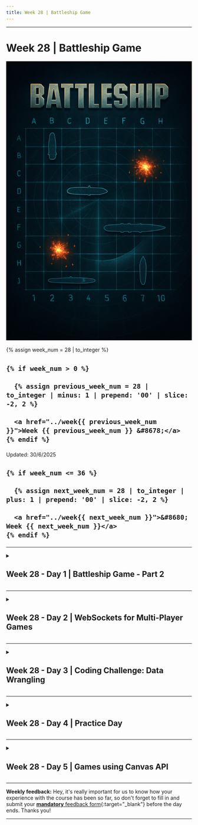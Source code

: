 ```yaml
---
title: Week 28 | Battleship Game
---
```


<hr class="mb-0">

<h1 id="{{ Week 28-Battleship Game | slugify }}">
  <span class="week-prefix">Week 28 |</span> Battleship Game
</h1>

<img src="assets/battleship-game.png" />

<div class="week-controls">

  {% assign week_num = 28 | to_integer %}

  <h2 class="week-controls__previous_week">

    {% if week_num > 0 %}

      {% assign previous_week_num = 28 | to_integer | minus: 1 | prepend: '00' | slice: -2, 2 %}

      <a href="../week{{ previous_week_num }}">Week {{ previous_week_num }} &#8678;</a>
    {% endif %}

  </h2>

  <span>Updated: 30/6/2025</span>

  <h2 class="week-controls__next_week">

    {% if week_num <= 36 %}

      {% assign next_week_num = 28 | to_integer | plus: 1 | prepend: '00' | slice: -2, 2 %}

      <a href="../week{{ next_week_num }}">&#8680; Week {{ next_week_num }}</a>
    {% endif %}

  </h2>

</div>

---

<!-- Week 28 - Day 1 | Battleship Game - Part 2 -->
<details markdown="1">
  <summary>
    <h2>
      <span class="summary-day">Week 28 - Day 1</span> | Battleship Game - Part 2</h2>
  </summary>

### Schedule

  - **Watch the lectures**
  - **Study the suggested material**
  - **Practice on the topics and share your questions**

### Study Plan

  Your instructor will share the video lectures with you. Here are the topics covered:

  - **Part 1:** We continue on our Battleship game by coming up with more requirements and game rules and ways and ideas to implement them. We also take a look at error handling and creating custom errors by extending the native `Error` constructor in JavaScript. Last, but not least, we explore the IIFE pattern: Immediately Invoked Function Expression, which is one of the most powerful and widely used JS patterns.

  - **Part 2:** We continue our discussion on the IIFE pattern, debug some Battleship algorithm implementation that deals with the game board and try to come up with some abstractions that will help us deal with the complexity of the game requirements.

  You can find the lecture code [here](https://github.com/in-tech-gration/WDX-180/tree/main/curriculum/week28/assets/day01/code){:target="_blank"}

  **Lecture Notes:**

  **Questions**

  - How can we limit the number of exposed global variables?  
    - Use Modules (import/export)  
  - How can we protect our code from global variable conflicts?  
    - Avoid common names (e.g. user, password, secret, initGame, initApp, init)  
    - Prefix your global variables with something very specific, e.g. bgameUser, bgameApp, etc.

  **References & Resources:**

  - Creating custom Errors  
    - [Custom errors, extending Error](https://javascript.info/custom-errors){:target="_blank"}  
  - [IIFE: Immediately Invoked Function Expression](https://developer.mozilla.org/en-US/docs/Glossary/IIFE){:target="_blank"}  
  - **getBoundingClientRect()**: “An object providing information about the size of an element and its position relative to the viewport” [(MDN)](https://developer.mozilla.org/en-US/docs/Web/API/Element/getBoundingClientRect){:target="_blank"}  
    - returns [DOMRect](https://developer.mozilla.org/en-US/docs/Web/API/DOMRect){:target="_blank"}  
  - Debugging techniques:  
    - Comment/Uncomment lines and check and compare behavior (before/after)   
    - Change the order of lines and see what happens  
    - `console.log` everything!  
    - Manually trace the code

  **Tips for production apps:**  
    - Handle errors  
    - Minimize the code required to run the app  

<!-- Summary -->

<!-- Exercises -->

### Extra Resources

  ---



  _Photo by []()_


<!-- Sources and Attributions -->
  
</details>

<hr class="mt-1">

<!-- Week 28 - Day 2 | WebSockets for Multi-Player Games -->
<details markdown="1">
  <summary>
    <h2>
      <span class="summary-day">Week 28 - Day 2</span> | WebSockets for Multi-Player Games</h2>
  </summary>

### Schedule

  - **Study the suggested material**
  - **Practice on the topics and share your questions**

### Study Plan

  Here's an interesting question: how will our human battleship players be able to play the game together online?

  There are quite a few options available, but one of the most prominent technologies these days is **WebSockets**.

  ![](./assets/websockets.png)

  **What is a WebSocket**

  > "WebSocket is a standardized communication protocol that enables simultaneous two-way communication over a single TCP connection. It has full-duplex or bi-directional capabilities that distinguishes it from HTTP. WebSocket achieves HTTP compatibility by using the HTTP Upgrade header to transition protocols. 
  > 
  > It allows servers to push content to clients without initial requests and maintains open connections for continuous message exchange, making it ideal for real-time data transfer with lower overhead than alternatives like HTTP polling. 
  > 
  > WebSocket communications typically occur over TCP ports 443 (secured) or 80 (unsecured), helping bypass firewall restrictions on non-web connections. The protocol defines its own URI schemes (ws:// and wss://) for unencrypted and encrypted connections respectively and supported by all major browsers." 



  _(From the [Node.js](https://nodejs.org/en/learn/getting-started/websocket#what-is-a-websocket){:target="_blank"} documentation)_

  Here are a few resources for studying WebSockets today and experimenting with some code that will prepare us for the Battleship implementation:

  - [WebSockets Explained](https://www.youtube.com/embed/2Nt-ZrNP22A){:target="_blank"} 

  - [WebSockets (javascript.info)](https://javascript.info/websocket){:target="_blank"}

  - [In 5 minutes learn HTML5 WebSockets](https://www.youtube.com/watch?v=WDowDtfWiGQ){:target="_blank"}

<!-- Summary -->

<!-- Exercises -->

<!-- Extra Resources -->

<!-- Sources and Attributions -->
  
</details>

<hr class="mt-1">

<!-- Week 28 - Day 3 | Coding Challenge: Data Wrangling -->
<details markdown="1">
  <summary>
    <h2>
      <span class="summary-day">Week 28 - Day 3</span> | Coding Challenge: Data Wrangling</h2>
  </summary>

### Schedule

  - **Practice on the topics and share your questions**

### Study Plan

  ![](./assets/data.wrangling.png)

  Jump straight to the `Exercises` section below and solve the data wrangling exercises!

<!-- Summary -->

### Exercises

  Download the [exercise file](https://github.com/in-tech-gration/WDX-180/blob/main/curriculum/week28/assets/day03/jqpilot.exercises.js){:target="_blank"} and start solving each exercise found inside the labelled statements (`make_all_the_keys_lowercase`, `convert_the_array_into_a_dict`, and so forth) and ensure that the tests pass.  

  You can execute and run the exercise file, either in the browser or using `Node.js`: `node --watch jqpilot.exerices.js`

  **IMPORTANT:** Make sure to complete all the tasks found in the **daily Progress Sheet** and update the sheet accordingly. Once you've updated the sheet, don't forget to `commit` and `push`. The progress draft sheet for this day is: **/user/week28/progress/progress.draft.w28.d03.csv**

  You should **NEVER** update the `draft` sheets directly, but rather work on a copy of them according to the instructions [found here](../week01/resources/PROGRESS-WORKFLOW.md).


<!-- Extra Resources -->

<!-- Sources and Attributions -->
  
</details>

<hr class="mt-1">

<!-- Week 28 - Day 4 | Practice Day -->
<details markdown="1">
  <summary>
    <h2>
      <span class="summary-day">Week 28 - Day 4</span> | Practice Day</h2>
  </summary>

### Schedule

  - **Study the suggested material**
  - **Practice on the topics and share your questions**

### Study Plan

  Practice on the concepts that we've covered so far this week
  and build upon them.

  Focus on finding solutions to the Battleship game requirements,
  improving and refactoring the code to make it more readable, 
  and ready to be scaled.

<!-- Summary -->

<!-- Exercises -->

<!-- Extra Resources -->

<!-- Sources and Attributions -->
  
</details>

<hr class="mt-1">

<!-- Week 28 - Day 5 | Games using Canvas API -->
<details markdown="1">
  <summary>
    <h2>
      <span class="summary-day">Week 28 - Day 5</span> | Games using Canvas API</h2>
  </summary>

### Schedule

  - **Study the suggested material**
  - **Practice on the topics and share your questions**

### Study Plan

  It's a great idea to study some tutorial videos on building games that are based on the Canvas API and grab some ideas and good practices such as using the prototype and more.

  Here are two fantastic videos to study and replicate:

  [Mary Live Codes A JavaScript Game From Scratch](https://www.youtube.com/watch?v=hbKN-9o5_Z0){:target="_blank"}

  [Coding an HTML5 Canvas Game (Pong) with JS in 5 min 30 sec](https://www.youtube.com/watch?v=KoWqdEACyLI){:target="_blank"}

<!-- Summary -->

<!-- Exercises -->

<!-- Extra Resources -->

<!-- Sources and Attributions -->
  
</details>


<hr class="mt-1">

**Weekly feedback:** Hey, it's really important for us to know how your experience with the course has been so far, so don't forget to fill in and submit your [**mandatory** feedback form](https://forms.gle/S6Zg3bbS2uuwsSZF9){:target="_blank"} before the day ends. Thanks you!



---

<!-- COMMENTS: -->
<script src="https://utteranc.es/client.js"
  repo="in-tech-gration/WDX-180"
  issue-term="pathname"
  theme="github-dark"
  crossorigin="anonymous"
  async>
</script>